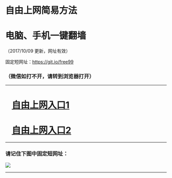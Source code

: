 ﻿# 自由上网简易方法

# 电脑、手机一键翻墙

（2017/10/09 更新，网址有效）

固定短网址：https://git.io/free99

### （微信如打不开，请转到浏览器打开）


***





# &nbsp;&nbsp; <a href="http://ft728815472.fwq-tz-1001.info/fwqtz01.html?t=100900127510 " target="_blank">自由上网入口1</a>
# &nbsp;&nbsp; <a href="http://ft1077212718.fwq-tz-1002.info/fwqtz02.html?t=10090016049 " target="_blank">自由上网入口2</a>
***

### 请记住下图中固定短网址：

<img src="https://s3-us-west-2.amazonaws.com/fwq-1001/yjfq-20170905okok.png" /> 


***

